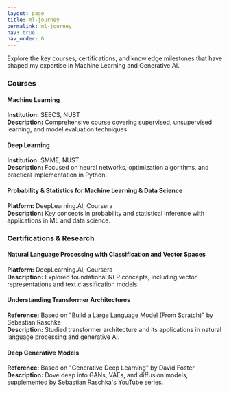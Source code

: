 ```yaml
---
layout: page
title: ml-journey
permalink: ml-journey
nav: true
nav_order: 6
---
```


Explore the key courses, certifications, and knowledge milestones that have shaped my expertise in Machine Learning and Generative AI.

### Courses

#### Machine Learning
**Institution:** SEECS, NUST  
**Description:** Comprehensive course covering supervised, unsupervised learning, and model evaluation techniques.

#### Deep Learning
**Institution:** SMME, NUST  
**Description:** Focused on neural networks, optimization algorithms, and practical implementation in Python.

#### Probability & Statistics for Machine Learning & Data Science
**Platform:** DeepLearning.AI, Coursera  
**Description:** Key concepts in probability and statistical inference with applications in ML and data science.

### Certifications & Research

#### Natural Language Processing with Classification and Vector Spaces
**Platform:** DeepLearning.AI, Coursera  
**Description:** Explored foundational NLP concepts, including vector representations and text classification models.

#### Understanding Transformer Architectures
**Reference:** Based on "Build a Large Language Model (From Scratch)" by Sebastian Raschka  
**Description:** Studied transformer architecture and its applications in natural language processing and generative AI.

#### Deep Generative Models
**Reference:** Based on "Generative Deep Learning" by David Foster  
**Description:** Dove deep into GANs, VAEs, and diffusion models, supplemented by Sebastian Raschka's YouTube series.
